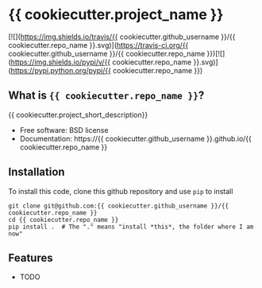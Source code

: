 # {{ cookiecutter.project_name }}

[![](https://img.shields.io/travis/{{ cookiecutter.github_username }}/{{ cookiecutter.repo_name }}.svg)](https://travis-ci.org/{{ cookiecutter.github_username }}/{{ cookiecutter.repo_name }})[![](https://img.shields.io/pypi/v/{{ cookiecutter.repo_name }}.svg)](https://pypi.python.org/pypi/{{ cookiecutter.repo_name }})

## What is `{{ cookiecutter.repo_name }}`?

{{ cookiecutter.project_short_description}}

* Free software: BSD license
* Documentation: https://{{ cookiecutter.github_username }}.github.io/{{ cookiecutter.repo_name }}

## Installation

To install this code, clone this github repository and use `pip` to install

    git clone git@github.com:{{ cookiecutter.github_username }}/{{ cookiecutter.repo_name }}
    cd {{ cookiecutter.repo_name }}
    pip install .  # The "." means "install *this*, the folder where I am now"


## Features

* TODO
